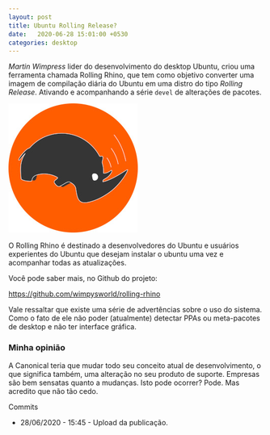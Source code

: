```yaml
---
layout: post
title: Ubuntu Rolling Release?
date:   2020-06-28 15:01:00 +0530
categories: desktop
---
```


*Martin Wimpress* lider do desenvolvimento do desktop Ubuntu, criou uma ferramenta chamada Rolling Rhino, que tem como objetivo converter uma imagem de compilação diária do Ubuntu em uma distro do tipo *Rolling Release*. Ativando e acompanhando a série ```devel``` de alterações de pacotes.

![rolling rhino](/blog/images/rolling-rhino.jpg)

O Rolling Rhino é destinado a desenvolvedores do Ubuntu e usuários experientes do Ubuntu que desejam instalar o ubuntu uma vez e acompanhar todas as atualizações. 

Você pode saber mais, no Github do projeto:

<https://github.com/wimpysworld/rolling-rhino>

Vale ressaltar que existe uma série de advertências sobre o uso do sistema. Como o fato de ele não poder (atualmente) detectar PPAs ou meta-pacotes de desktop e não ter interface gráfica.


### Minha opinião

A Canonical teria que mudar todo seu conceito atual de desenvolvimento, o que significa também, uma alteração no seu produto de suporte. Empresas são bem sensatas quanto a mudanças. Isto pode ocorrer? Pode. Mas acredito que não tão cedo. 

Commits
- 28/06/2020 - 15:45 - Upload da publicação.
